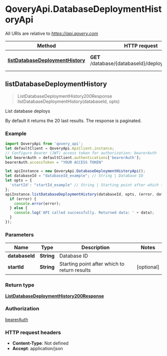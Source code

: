 # QoveryApi.DatabaseDeploymentHistoryApi

All URIs are relative to *https://api.qovery.com*

Method | HTTP request | Description
------------- | ------------- | -------------
[**listDatabaseDeploymentHistory**](DatabaseDeploymentHistoryApi.md#listDatabaseDeploymentHistory) | **GET** /database/{databaseId}/deploymentHistory | List database deploys



## listDatabaseDeploymentHistory

> ListDatabaseDeploymentHistory200Response listDatabaseDeploymentHistory(databaseId, opts)

List database deploys

By default it returns the 20 last results. The response is paginated.

### Example

```javascript
import QoveryApi from 'qovery_api';
let defaultClient = QoveryApi.ApiClient.instance;
// Configure Bearer (JWT) access token for authorization: bearerAuth
let bearerAuth = defaultClient.authentications['bearerAuth'];
bearerAuth.accessToken = "YOUR ACCESS TOKEN"

let apiInstance = new QoveryApi.DatabaseDeploymentHistoryApi();
let databaseId = "databaseId_example"; // String | Database ID
let opts = {
  'startId': "startId_example" // String | Starting point after which to return results
};
apiInstance.listDatabaseDeploymentHistory(databaseId, opts, (error, data, response) => {
  if (error) {
    console.error(error);
  } else {
    console.log('API called successfully. Returned data: ' + data);
  }
});
```

### Parameters


Name | Type | Description  | Notes
------------- | ------------- | ------------- | -------------
 **databaseId** | **String**| Database ID | 
 **startId** | **String**| Starting point after which to return results | [optional] 

### Return type

[**ListDatabaseDeploymentHistory200Response**](ListDatabaseDeploymentHistory200Response.md)

### Authorization

[bearerAuth](../README.md#bearerAuth)

### HTTP request headers

- **Content-Type**: Not defined
- **Accept**: application/json

